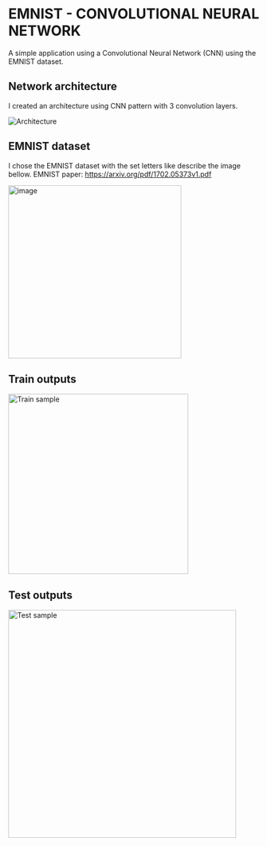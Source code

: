 # EMNIST - CONVOLUTIONAL NEURAL NETWORK

A simple application using a Convolutional Neural Network (CNN) using the EMNIST dataset.

## Network architecture

I created an architecture using CNN pattern with 3 convolution layers.

![Architecture](https://user-images.githubusercontent.com/11272342/215820879-e99aa3b9-d119-468c-b4a2-7b192a343037.jpg)

## EMNIST dataset

I chose the EMNIST dataset with the set letters like describe the image bellow.
EMNIST paper: https://arxiv.org/pdf/1702.05373v1.pdf

<img width="347" alt="image" src="https://user-images.githubusercontent.com/11272342/215819506-49f15e40-045e-4299-97a2-d556d32b6962.png">

## Train outputs
<img width="361" alt="Train sample" src="https://user-images.githubusercontent.com/11272342/215822984-5badea5c-238b-44e4-90aa-bdfe06654643.png">

## Test outputs
<img width="457" alt="Test sample" src="https://user-images.githubusercontent.com/11272342/215823087-cdf2f5a6-e35c-45e0-9ec1-8ee649ea52a0.png">

